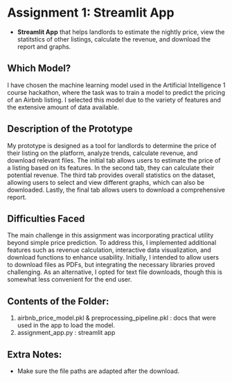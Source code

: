 # Assignment 1: Streamlit App
- **Streamlit App** that helps landlords to estimate the nightly price, view the statitstics of other listings, calculate the revenue, and download the report and graphs. 


## Which Model?
I have chosen the machine learning model used in the Artificial Intelligence 1 course hackathon, where the task was to train a model to predict the pricing of an Airbnb listing. I selected this model due to the variety of features and the extensive amount of data available.

## Description of the Prototype
My prototype is designed as a tool for landlords to determine the price of their listing on the platform, analyze trends, calculate revenue, and download relevant files. The initial tab allows users to estimate the price of a listing based on its features. In the second tab, they can calculate their potential revenue. The third tab provides overall statistics on the dataset, allowing users to select and view different graphs, which can also be downloaded. Lastly, the final tab allows users to download a comprehensive report.

## Difficulties Faced
The main challenge in this assignment was incorporating practical utility beyond simple price prediction. To address this, I implemented additional features such as revenue calculation, interactive data visualization, and download functions to enhance usability. Initially, I intended to allow users to download files as PDFs, but integrating the necessary libraries proved challenging. As an alternative, I opted for text file downloads, though this is somewhat less convenient for the end user.

## Contents of the Folder: 
1. airbnb_price_model.pkl & preprocessing_pipeline.pkl : docs that were used in the app to load the model.
2. assignment_app.py : streamlit app

## Extra Notes:
- Make sure the file paths are adapted after the download.

